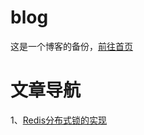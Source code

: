 # blog
这是一个博客的备份，[前往首页](https://www.mrdwy.com/)

# 文章导航
1、[Redis分布式锁的实现](https://www.mrdwy.com/2018/09/05/redisfen-bu-shi-suo-de-shi-xian/)
